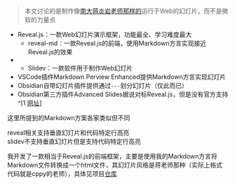 >本文讨论的是制作像[南大蒋炎岩老师那样的](http://jyywiki.cn/OS/2022/slides/1.slides#/)运行于Web的幻灯片，而不是微软的力量点

+ Reveal.js：一款Web幻灯片演示框架，功能最全、学习难度最大
	+ reveal-md：一款Reveal.js的前端，使用Markdown方言实现接近Reveal.js的效果
+ + Slidev：一款软件用于制作Web幻灯片
+ VSCode插件Markdown Perview Enhanced提供Markdown方言实现幻灯片
+ Obsidian自带幻灯片插件提供通过`---`划分幻灯片（仅此而已）
+ Obsidian第三方插件Advanced Slides据说对标Reveal.js，但是没有官方支持^[1 [网址](https://forum.obsidian.md/t/advanced-slides-create-markdown-based-reveal-js-presentations-in-obsidian/28243/200)]

这里所提到的Markdown方案各家类似但不同

reveal相关支持垂直幻灯片和代码特定行高亮  
slidev不支持垂直幻灯片但是支持代码特定行高亮

我开发了一款相当于Reveal.js的前端框架，主要是使用我的Markdown方言将Markdown文件转换成一个html文件，其幻灯片风格是蒋老师那种（实际上格式代码就是cppy的老师），具体见项目[仓库](https://github.com/zweix123/jyyslide-md)